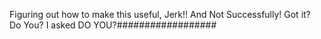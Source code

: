 Figuring out how to make this useful, Jerk!! And Not Successfully! Got it? Do You? I asked DO YOU?##################

